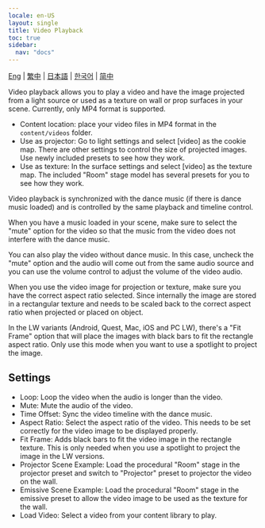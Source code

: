 ```yaml
---
locale: en-US
layout: single
title: Video Playback
toc: true
sidebar:
  nav: "docs"
---
```

[Eng](/dancexr/features/video_playback) | [繁中](/tw/dancexr/features/video_playback) | [日本語](/jp/dancexr/features/video_playback) | [한국어](/kr/dancexr/features/video_playback) | [简中](/zh/dancexr/features/video_playback)


Video playback allows you to play a video and have the image projected from a light source or used as a texture on wall or prop surfaces in your scene. Currently, only MP4 format is supported.

* Content location: place your video files in MP4 format in the `content/videos` folder.
* Use as projector: Go to light settings and select [video] as the cookie map. There are other settings to control the size of projected images. Use newly included presets to see how they work.
* Use as texture: In the surface settings and select [video] as the texture map. The included "Room" stage model has several presets for you to see how they work.

Video playback is synchronized with the dance music (if there is dance music loaded) and is controlled by the same playback and timeline control.

When you have a music loaded in your scene, make sure to select the "mute" option for the video so that the music from the video does not interfere with the dance music. 

You can also play the video without dance music. In this case, uncheck the "mute" option and the audio will come out from the same audio source and you can use the volume control to adjust the volume of the video audio. 

When you use the video image for projection or texture, make sure you have the correct aspect ratio selected. Since internally the image are stored in a rectangular texture and needs to be scaled back to the correct aspect ratio when projected or placed on object. 

In the LW variants (Android, Quest, Mac, iOS and PC LW), there's a "Fit Frame" option that will place the images with black bars to fit the rectangle aspect ratio. Only use this mode when you want to use a spotlight to project the image.

## Settings

* Loop: Loop the video when the audio is longer than the video.
* Mute: Mute the audio of the video. 
* Time Offset: Sync the video timeline with the dance music.
* Aspect Ratio: Select the aspect ratio of the video. This needs to be set correctly for the video image to be displayed properly.
* Fit Frame: Adds black bars to fit the video image in the rectangle texture. This is only needed when you use a spotlight to project the image in the LW versions.
* Projector Scene Example: Load the procedural "Room" stage in the projector preset and switch to "Projector" preset to projector the video on the wall.
* Emissive Scene Example: Load the procedural "Room" stage in the emissive preset to allow the video image to be used as the texture for the wall.
* Load Video: Select a video from your content library to play.